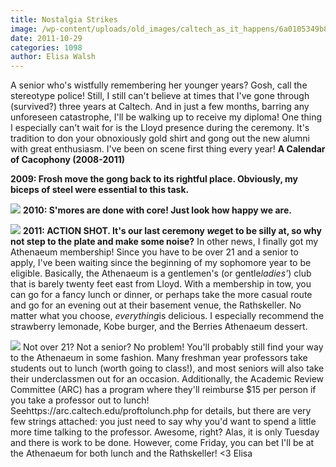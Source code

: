 ```yaml
---
title: Nostalgia Strikes
image: /wp-content/uploads/old_images/caltech_as_it_happens/6a0105349b8251970b01543667c456970c.jpg
date: 2011-10-29
categories: 1098
author: Elisa Walsh
---
```


A senior who's wistfully remembering her younger years? Gosh, call the stereotype police!
Still, I still can't believe at times that I've gone through (survived?) three years at Caltech. And in just a few months, barring any unforeseen catastrophe, I'll be walking up to receive my diploma! One thing I especially can't wait for is the Lloyd presence during the ceremony. It's tradition to don your obnoxiously gold shirt and gong out the new alumni with great enthusiasm. I've been on scene first thing every year!
**A Calendar of Cacophony (2008-2011)**

**2009: Frosh move the gong back to its rightful place. Obviously, my biceps of steel were essential to this task.**


![](/old_images/6a0105349b8251970b015392942da8970b.jpg)
**2010: S'mores are done with core! Just look how happy we are.**


![](/old_images/caltech_as_it_happens/6a0105349b8251970b01543667c417970c.jpg)
**2011: ACTION SHOT. It's our last ceremony *we*get to be silly at, so why not step to the plate and make some noise?**
In other news, I finally got my Athenaeum membership! Since you have to be over 21 and a senior to apply, I've been waiting since the beginning of my sophomore year to be eligible. Basically, the Athenaeum is a gentlemen's (or gentle*ladies'*) club that is barely twenty feet east from Lloyd. With a membership in tow, you can go for a fancy lunch or dinner, or perhaps take the more casual route and go for an evening out at their basement venue, the Rathskeller. No matter what you choose, *everything*is delicious. I especially recommend the strawberry lemonade, Kobe burger, and the Berries Athenaeum dessert.


![](/old_images/caltech_as_it_happens/6a0105349b8251970b0162fbeab802970d.png)
Not over 21? Not a senior? No problem! You'll probably still find your way to the Athenaeum in some fashion. Many freshman year professors take students out to lunch (worth going to class!), and most seniors will also take their underclassmen out for an occasion. Additionally, the Academic Review Committee (ARC) has a program where they'll reimburse $15 per person if you take a professor out to lunch! Seehttps://arc.caltech.edu/proftolunch.php for details, but there are very few strings attached: you just need to say why you'd want to spend a little more time talking to the professor. Awesome, right?
Alas, it is only Tuesday and there is work to be done. However, come Friday, you can bet I'll be at the Athenaeum for both lunch and the Rathskeller!
&lt;3
Elisa
